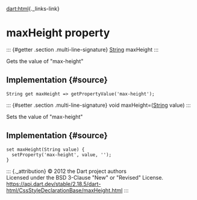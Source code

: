 [dart:html](../../dart-html/dart-html-library){._links-link}

maxHeight property
==================

::: {#getter .section .multi-line-signature}
[String](../../dart-core/string-class) maxHeight
:::

Gets the value of \"max-height\"

Implementation {#source}
--------------

``` {.language-dart data-language="dart"}
String get maxHeight => getPropertyValue('max-height');
```

::: {#setter .section .multi-line-signature}
void maxHeight=([String](../../dart-core/string-class) value)
:::

Sets the value of \"max-height\"

Implementation {#source}
--------------

``` {.language-dart data-language="dart"}
set maxHeight(String value) {
  setProperty('max-height', value, '');
}
```

::: {._attribution}
© 2012 the Dart project authors\
Licensed under the BSD 3-Clause \"New\" or \"Revised\" License.\
<https://api.dart.dev/stable/2.18.5/dart-html/CssStyleDeclarationBase/maxHeight.html>
:::
